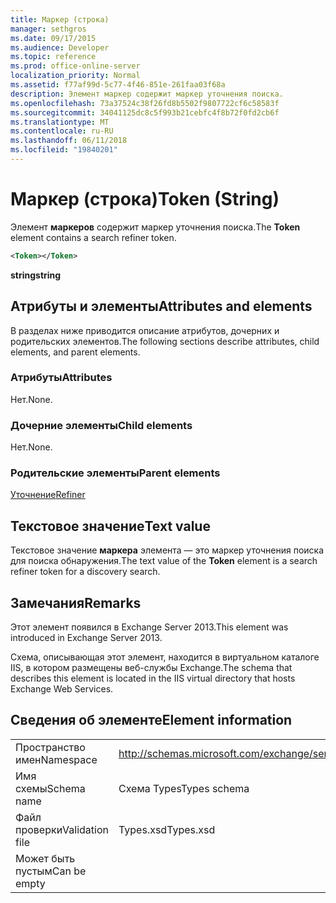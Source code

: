 ```yaml
---
title: Маркер (строка)
manager: sethgros
ms.date: 09/17/2015
ms.audience: Developer
ms.topic: reference
ms.prod: office-online-server
localization_priority: Normal
ms.assetid: f77af99d-5c77-4f46-851e-261faa03f68a
description: Элемент маркер содержит маркер уточнения поиска.
ms.openlocfilehash: 73a37524c38f26fd8b5502f9807722cf6c58583f
ms.sourcegitcommit: 34041125dc8c5f993b21cebfc4f8b72f0fd2cb6f
ms.translationtype: MT
ms.contentlocale: ru-RU
ms.lasthandoff: 06/11/2018
ms.locfileid: "19840201"
---
```

# <a name="token-string"></a><span data-ttu-id="52c4e-103">Маркер (строка)</span><span class="sxs-lookup"><span data-stu-id="52c4e-103">Token (String)</span></span>

<span data-ttu-id="52c4e-104">Элемент **маркеров** содержит маркер уточнения поиска.</span><span class="sxs-lookup"><span data-stu-id="52c4e-104">The **Token** element contains a search refiner token.</span></span> 
  
```XML
<Token></Token>
```

 <span data-ttu-id="52c4e-105">**string**</span><span class="sxs-lookup"><span data-stu-id="52c4e-105">**string**</span></span>
## <a name="attributes-and-elements"></a><span data-ttu-id="52c4e-106">Атрибуты и элементы</span><span class="sxs-lookup"><span data-stu-id="52c4e-106">Attributes and elements</span></span>

<span data-ttu-id="52c4e-107">В разделах ниже приводится описание атрибутов, дочерних и родительских элементов.</span><span class="sxs-lookup"><span data-stu-id="52c4e-107">The following sections describe attributes, child elements, and parent elements.</span></span>
  
### <a name="attributes"></a><span data-ttu-id="52c4e-108">Атрибуты</span><span class="sxs-lookup"><span data-stu-id="52c4e-108">Attributes</span></span>

<span data-ttu-id="52c4e-109">Нет.</span><span class="sxs-lookup"><span data-stu-id="52c4e-109">None.</span></span>
  
### <a name="child-elements"></a><span data-ttu-id="52c4e-110">Дочерние элементы</span><span class="sxs-lookup"><span data-stu-id="52c4e-110">Child elements</span></span>

<span data-ttu-id="52c4e-111">Нет.</span><span class="sxs-lookup"><span data-stu-id="52c4e-111">None.</span></span>
  
### <a name="parent-elements"></a><span data-ttu-id="52c4e-112">Родительские элементы</span><span class="sxs-lookup"><span data-stu-id="52c4e-112">Parent elements</span></span>

[<span data-ttu-id="52c4e-113">Уточнение</span><span class="sxs-lookup"><span data-stu-id="52c4e-113">Refiner</span></span>](refiner.md)
  
## <a name="text-value"></a><span data-ttu-id="52c4e-114">Текстовое значение</span><span class="sxs-lookup"><span data-stu-id="52c4e-114">Text value</span></span>

<span data-ttu-id="52c4e-115">Текстовое значение **маркера** элемента — это маркер уточнения поиска для поиска обнаружения.</span><span class="sxs-lookup"><span data-stu-id="52c4e-115">The text value of the **Token** element is a search refiner token for a discovery search.</span></span> 
  
## <a name="remarks"></a><span data-ttu-id="52c4e-116">Замечания</span><span class="sxs-lookup"><span data-stu-id="52c4e-116">Remarks</span></span>

<span data-ttu-id="52c4e-117">Этот элемент появился в Exchange Server 2013.</span><span class="sxs-lookup"><span data-stu-id="52c4e-117">This element was introduced in Exchange Server 2013.</span></span>
  
<span data-ttu-id="52c4e-118">Схема, описывающая этот элемент, находится в виртуальном каталоге IIS, в котором размещены веб-службы Exchange.</span><span class="sxs-lookup"><span data-stu-id="52c4e-118">The schema that describes this element is located in the IIS virtual directory that hosts Exchange Web Services.</span></span>
  
## <a name="element-information"></a><span data-ttu-id="52c4e-119">Сведения об элементе</span><span class="sxs-lookup"><span data-stu-id="52c4e-119">Element information</span></span>

|||
|:-----|:-----|
|<span data-ttu-id="52c4e-120">Пространство имен</span><span class="sxs-lookup"><span data-stu-id="52c4e-120">Namespace</span></span>  <br/> |http://schemas.microsoft.com/exchange/services/2006/types  <br/> |
|<span data-ttu-id="52c4e-121">Имя схемы</span><span class="sxs-lookup"><span data-stu-id="52c4e-121">Schema name</span></span>  <br/> |<span data-ttu-id="52c4e-122">Схема Types</span><span class="sxs-lookup"><span data-stu-id="52c4e-122">Types schema</span></span>  <br/> |
|<span data-ttu-id="52c4e-123">Файл проверки</span><span class="sxs-lookup"><span data-stu-id="52c4e-123">Validation file</span></span>  <br/> |<span data-ttu-id="52c4e-124">Types.xsd</span><span class="sxs-lookup"><span data-stu-id="52c4e-124">Types.xsd</span></span>  <br/> |
|<span data-ttu-id="52c4e-125">Может быть пустым</span><span class="sxs-lookup"><span data-stu-id="52c4e-125">Can be empty</span></span>  <br/> ||
   

